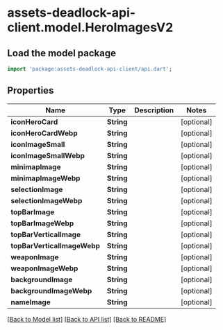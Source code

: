 # assets-deadlock-api-client.model.HeroImagesV2

## Load the model package
```dart
import 'package:assets-deadlock-api-client/api.dart';
```

## Properties
Name | Type | Description | Notes
------------ | ------------- | ------------- | -------------
**iconHeroCard** | **String** |  | [optional] 
**iconHeroCardWebp** | **String** |  | [optional] 
**iconImageSmall** | **String** |  | [optional] 
**iconImageSmallWebp** | **String** |  | [optional] 
**minimapImage** | **String** |  | [optional] 
**minimapImageWebp** | **String** |  | [optional] 
**selectionImage** | **String** |  | [optional] 
**selectionImageWebp** | **String** |  | [optional] 
**topBarImage** | **String** |  | [optional] 
**topBarImageWebp** | **String** |  | [optional] 
**topBarVerticalImage** | **String** |  | [optional] 
**topBarVerticalImageWebp** | **String** |  | [optional] 
**weaponImage** | **String** |  | [optional] 
**weaponImageWebp** | **String** |  | [optional] 
**backgroundImage** | **String** |  | [optional] 
**backgroundImageWebp** | **String** |  | [optional] 
**nameImage** | **String** |  | [optional] 

[[Back to Model list]](../README.md#documentation-for-models) [[Back to API list]](../README.md#documentation-for-api-endpoints) [[Back to README]](../README.md)


